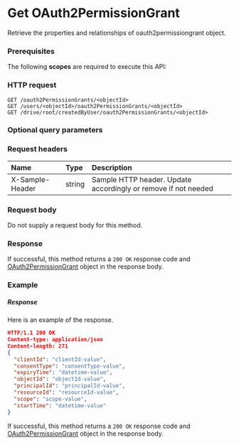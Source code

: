 # Get OAuth2PermissionGrant

Retrieve the properties and relationships of oauth2permissiongrant object.
### Prerequisites
The following **scopes** are required to execute this API: 
### HTTP request
<!-- { "blockType": "ignored" } -->
```http
GET /oauth2PermissionGrants/<objectId>
GET /users/<objectId>/oauth2PermissionGrants/<objectId>
GET /drive/root/createdByUser/oauth2PermissionGrants/<objectId>
```
### Optional query parameters

### Request headers
| Name       | Type | Description|
|:-----------|:------|:----------|
| X-Sample-Header  | string  | Sample HTTP header. Update accordingly or remove if not needed|

### Request body
Do not supply a request body for this method.
### Response
If successful, this method returns a `200 OK` response code and [OAuth2PermissionGrant](../resources/oauth2permissiongrant.md) object in the response body.
### Example
##### Response
Here is an example of the response.
<!-- {
  "blockType": "response",
  "truncated": false,
  "@odata.type": "oauth2permissiongrant"
} -->
```json
HTTP/1.1 200 OK
Content-type: application/json
Content-length: 271
{
  "clientId": "clientId-value",
  "consentType": "consentType-value",
  "expiryTime": "datetime-value",
  "objectId": "objectId-value",
  "principalId": "principalId-value",
  "resourceId": "resourceId-value",
  "scope": "scope-value",
  "startTime": "datetime-value"
}
```
If successful, this method returns a `200 OK` response code and [OAuth2PermissionGrant](../resources/oauth2permissiongrant.md) object in the response body.

<!-- uuid: 833c66b8-25d1-45a9-8588-0f34f494124c
2015-10-16 21:10:56 UTC -->
<!-- {
  "type": "#page.annotation",
  "description": "Get OAuth2PermissionGrant",
  "keywords": "",
  "section": "documentation",
  "tocPath": ""
}-->